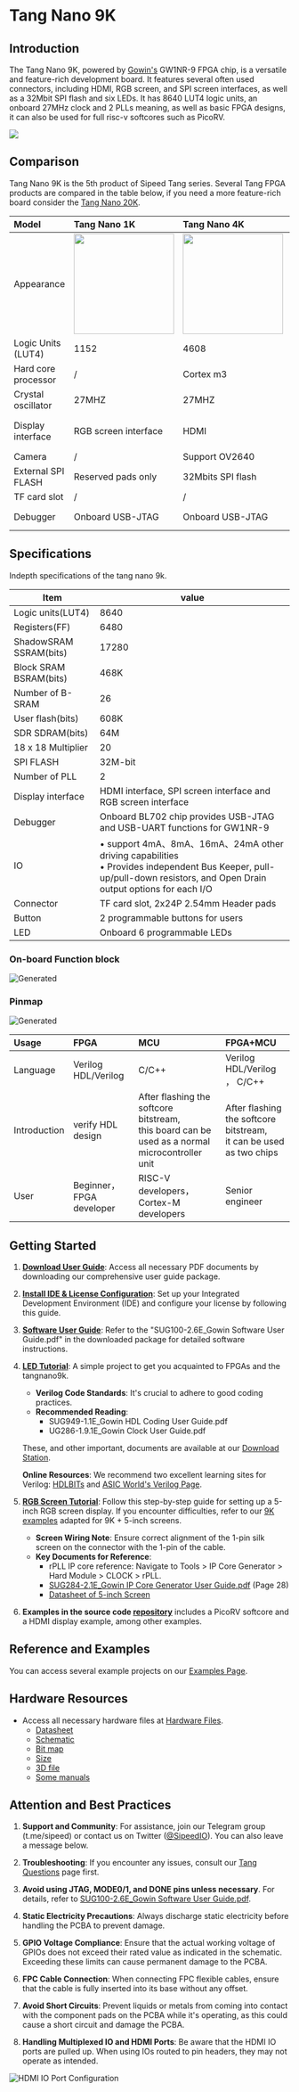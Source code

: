 # Tang Nano 9K

## Introduction

The Tang Nano 9K, powered by [Gowin's](https://www.gowinsemi.com/en/) GW1NR-9 FPGA chip, is a versatile and feature-rich development board. It features several often used connectors, including HDMI, RGB screen, and SPI screen interfaces, as well as a 32Mbit SPI flash and six LEDs. It has 8640 LUT4 logic units, an onboard 27MHz clock and 2 PLLs meaning, as well as basic FPGA designs, it can also be used for full risc-v softcores such as PicoRV.

![](./../../../assets/Tang/Nano-9K/9K.png)

## Comparison

Tang Nano 9K is the 5th product of Sipeed Tang series. Several Tang FPGA products are compared in the table below, if you need a more feature-rich board consider the [Tang Nano 20K](../tang-nano-20k/nano-20k.md).

| Model               | Tang Nano 1K                                                                   | Tang Nano 4K                                                                   | Tang Nano 9K                                                                   |
| :------------------ | :----------------------------------------------------------------------------- | :----------------------------------------------------------------------------- | :----------------------------------------------------------------------------- |
| Appearance          | <img src="./../../../zh/tang/Tang-Nano/assets/clip_image002.gif" width="180" > | <img src="./../../../zh/tang/Tang-Nano/assets/clip_image004.gif" width="180" > | <img src="./../../../zh/tang/Tang-Nano/assets/clip_image006.gif" width="180" > |
| Logic Units (LUT4)  | 1152                                                                           | 4608                                                                           | 8640                                                                           |
| Hard core processor | /                                                                              | Cortex m3                                                                      | /                                                                              |
| Crystal oscillator  | 27MHZ                                                                          | 27MHZ                                                                          | 27MHZ                                                                          |
| Display interface   | RGB screen interface                                                           | HDMI                                                                           | HDMI, <br>RGB screen interface,<br>SPI screen interface                        |
| Camera              | /                                                                              | Support OV2640                                                                 | /                                                                              |
| External SPI FLASH  | Reserved pads only                                                             | 32Mbits SPI flash                                                              | 32Mbits SPI flash                                                              |
| TF card slot        | /                                                                              | /                                                                              | Yes                                                                            |
| Debugger            | Onboard USB-JTAG                                                               | Onboard USB-JTAG                                                               | Onboard USB-JTAG & USB-UART                                                    |


## Specifications

Indepth specifications of the tang nano 9k.

| Item                   | value                                                                                                                                                                    |
| ---------------------- | ------------------------------------------------------------------------------------------------------------------------------------------------------------------------ |
| Logic units(LUT4)      | 8640                                                                                                                                                                     |
| Registers(FF)          | 6480                                                                                                                                                                     |
| ShadowSRAM SSRAM(bits) | 17280                                                                                                                                                                    |
| Block SRAM BSRAM(bits) | 468K                                                                                                                                                                     |
| Number of B-SRAM       | 26                                                                                                                                                                       |
| User flash(bits)       | 608K                                                                                                                                                                     |
| SDR SDRAM(bits)        | 64M                                                                                                                                                                      |
| 18 x 18 Multiplier     | 20                                                                                                                                                                       |
| SPI FLASH              | 32M-bit                                                                                                                                                                  |
| Number of PLL          | 2                                                                                                                                                                        |
| Display interface      | HDMI interface, SPI screen interface and RGB screen interface                                                                                                            |
| Debugger               | Onboard BL702 chip provides USB-JTAG and USB-UART functions for GW1NR-9                                                                                                  |
| IO                     | • support 4mA、8mA、16mA、24mA other driving capabilities <br>• Provides independent Bus Keeper, pull-up/pull-down resistors, and Open Drain output options for each I/O |
| Connector              | TF card slot, 2x24P 2.54mm Header pads                                                                                                                                   |
| Button                 | 2 programmable buttons for users                                                                                                                                         |
| LED                    | Onboard 6 programmable LEDs                                                                                                                                              |

### On-board Function block

![Generated](./../../../zh/tang/Tang-Nano-9K/assets/clip_image008.jpg)

### Pinmap

![Generated](./../../../zh/tang/Tang-Nano-9K/assets/clip_image010.gif)

| Usage        | FPGA                     | MCU                                                                                                | FPGA+MCU                                                              |
| :----------- | :----------------------- | :------------------------------------------------------------------------------------------------- | :-------------------------------------------------------------------- |
| Language     | Verilog HDL/Verilog      | C/C++                                                                                              | Verilog HDL/Verilog ，  C/C++                                         |
| Introduction | verify HDL design        | After flashing the softcore bitstream, <br>this board can be used as a normal microcontroller unit | After flashing the softcore bitstream,<br>it can be used as two chips |
| User         | Beginner，FPGA developer | RISC-V developers，Cortex-M developers                                                             | Senior engineer                                                       |

## Getting Started

1. **[Download User Guide](https://dl.sipeed.com/shareURL/TANG/Nano%209K/6_Chip_Manual/EN/General%20Guide)**: Access all necessary PDF documents by downloading our comprehensive user guide package.

2. **[Install IDE & License Configuration](./../Tang-Nano-Doc/install-the-ide.md)**: Set up your Integrated Development Environment (IDE) and configure your license by following this guide.

3. **[Software User Guide](https://dl.sipeed.com/fileList/TANG/Nano%209K/6_Chip_Manual/EN/General%20Guide/SUG100-2.6E_Gowin%20Software%20User%20Guide.pdf)**: Refer to the "SUG100-2.6E_Gowin Software User Guide.pdf" in the downloaded package for detailed software instructions.

4. **[LED Tutorial](./examples/led.md)**: A simple project to get you acquainted to FPGAs and the tangnano9k.
   - **Verilog Code Standards**: It's crucial to adhere to good coding practices.
   - **Recommended Reading**:
     - SUG949-1.1E_Gowin HDL Coding User Guide.pdf
     - UG286-1.9.1E_Gowin Clock User Guide.pdf

   These, and other important, documents are available at our [Download Station](https://dl.sipeed.com/shareURL/TANG/Nano%209K/6_Chip_Manual/EN/General%20Guide).

   **Online Resources**: We recommend two excellent learning sites for Verilog: [HDLBITs](https://hdlbits.01xz.net/wiki/Main_Page) and [ASIC World's Verilog Page](https://www.asic-world.com/verilog/index.html).

5. **[RGB Screen Tutorial](./examples/rgb_screen.md)**: Follow this step-by-step guide for setting up a 5-inch RGB screen display. If you encounter difficulties, refer to our [9K examples](https://github.com/sipeed/TangNano-9K-example) adapted for 9K + 5-inch screens.
   - **Screen Wiring Note**: Ensure correct alignment of the 1-pin silk screen on the connector with the 1-pin of the cable.
   - **Key Documents for Reference**:
     - rPLL IP core reference: Navigate to Tools > IP Core Generator > Hard Module > CLOCK > rPLL.
     - [SUG284-2.1E_Gowin IP Core Generator User Guide.pdf](https://dl.sipeed.com/fileList/TANG/Nano%209K/6_Chip_Manual/EN/General%20Guide/SUG284-2.1E_Gowin%20IP%20Core%20Generator%20User%20Guide.pdf) (Page 28)
     - [Datasheet of 5-inch Screen](https://dl.sipeed.com/fileList/TANG/Nano%209K/6_Chip_Manual/EN/LCD_Datasheet/5.0inch_LCD_Datashet%20_RGB_.pdf)

6. **Examples in the source code [repository](https://github.com/sipeed/TangNano-9K-example)** includes a PicoRV softcore and a HDMI display example, among other examples.

## Reference and Examples

You can access several example projects on our [Examples Page](./../Tang-Nano-Doc/examples.md).

## Hardware Resources

- Access all necessary hardware files at [Hardware Files](https://dl.sipeed.com/shareURL/TANG/Nano%209K/).
  - [Datasheet](https://dl.sipeed.com/shareURL/TANG/Nano%209K/6_Chip_Manual/EN)
  - [Schematic](https://dl.sipeed.com/shareURL/TANG/Nano%209K/2_Schematic)
  - [Bit map](https://dl.sipeed.com/shareURL/TANG/Nano%209K/3_Bit_number_map)
  - [Size](https://dl.sipeed.com/shareURL/TANG/Nano%209K/4_Dimensional_drawing)
  - [3D file](https://dl.sipeed.com/shareURL/TANG/Nano%209K/5_3D_file)
  - [Some manuals](https://dl.sipeed.com/shareURL/TANG/Nano%209K/6_Chip_Manual)

## Attention and Best Practices

1. **Support and Community**: For assistance, join our Telegram group (t.me/sipeed) or contact us on Twitter ([@SipeedIO](https://twitter.com/SipeedIO)). You can also leave a message below.

2. **Troubleshooting**: If you encounter any issues, consult our [Tang Questions](https://wiki.sipeed.com/hardware/en/tang/Tang-Nano-Doc/questions.html) page first.

3. **Avoid using JTAG, MODE0/1, and DONE pins unless necessary**. For details, refer to [SUG100-2.6E_Gowin Software User Guide.pdf](https://dl.sipeed.com/fileList/TANG/Nano%209K/6_Chip_Manual/EN/General%20Guide/SUG100-2.6E_Gowin%20Software%20User%20Guide.pdf).

4. **Static Electricity Precautions**: Always discharge static electricity before handling the PCBA to prevent damage.

5. **GPIO Voltage Compliance**: Ensure that the actual working voltage of GPIOs does not exceed their rated value as indicated in the schematic. Exceeding these limits can cause permanent damage to the PCBA.

6. **FPC Cable Connection**: When connecting FPC flexible cables, ensure that the cable is fully inserted into its base without any offset.

7. **Avoid Short Circuits**: Prevent liquids or metals from coming into contact with the component pads on the PCBA while it's operating, as this could cause a short circuit and damage the PCBA.

8. **Handling Multiplexed IO and HDMI Ports**: Be aware that the HDMI IO ports are pulled up. When using IOs routed to pin headers, they may not operate as intended.

![HDMI IO Port Configuration](./../../../zh/tang/Tang-Nano-9K/assets/nano_9k_hdmi_io.png)
